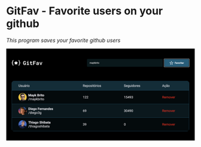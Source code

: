 # GitFav - Favorite users on your github


*This program saves your favorite github users*

<img src="./assets/cover-image.png"/>